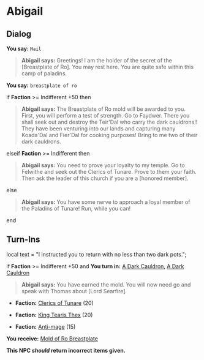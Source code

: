# Abigail
## Dialog

**You say:** `Hail`



>**Abigail says:** Greetings!  I am the holder of the secret of the [Breastplate of Ro].  You may rest here.  You are quite safe within this camp of paladins.


**You say:** `breastplate of ro`



if **Faction** >= Indifferent +50 then 



>**Abigail says:** The Breastplate of Ro mold will be awarded to you.  First, you will perform a test of strength.  Go to Faydwer.  There you shall seek out and destroy the Teir'Dal who carry the dark cauldrons!!  They have been venturing into our lands and capturing many Koada'Dal and Fier'Dal for cooking purposes!  Bring to me two of their dark cauldrons.


elseif **Faction** >= Indifferent then



>**Abigail says:** You need to prove your loyalty to my temple.  Go to Felwithe and seek out the Clerics of Tunare.  Prove to them your faith.  Then ask the leader of this church if you are a [honored member].


else



>**Abigail says:** You have some nerve to approach a loyal member of the Paladins of Tunare! Run, while you can!

end

## Turn-Ins



local text = "I instructed you to return with no less than two dark pots.";


if **Faction** >= Indifferent +50 and  **You turn in:** [A Dark Cauldron](/item/12309), [A Dark Cauldron](/item/12309)


>**Abigail says:** You have earned the mold.  You will now need go and speak with Thomas about [Lord Searfire].


* __Faction:__ [Clerics of Tunare](/faction/226) (20)


* __Faction:__ [King Tearis Thex](/faction/279) (20)


* __Faction:__ [Anti-mage](/faction/5002) (15)


 **You receive:**  [Mold of Ro Breastplate](/item/12299) 

**This NPC *should* return incorrect items given.**






